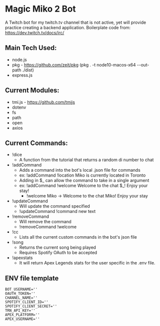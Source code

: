 # Magic Miko 2 Bot
A Twitch bot for my twitch.tv channel that is not active, yet will provide practice creating a backend application.
Boilerplate code from: https://dev.twitch.tv/docs/irc/

## Main Tech Used:
- node.js
- pkg - https://github.com/zeit/pkg (pkg . -t node10-macos-x64 --out-path ./dist)
- express.js

## Current Modules:
- tmi.js - https://github.com/tmijs
- dotenv
- fs
- path
- open
- axios

## Current Commands:
- !dice
  - A function from the tutorial that returns a random di number to chat
- !addCommand
  - Adds a command into the bot's local .json file for commands
  - ex: !addCommand !location Miko is currently located in Toronto
  - Adding in $_ can allow the command to take in a single argument
  - ex: !addCommand !welcome Welcome to the chat $_! Enjoy your stay!
    - !welcome Miko -> Welcome to the chat Miko! Enjoy your stay
- !updateCommand
  - Will update the command specified
  - !updateCommand !command new text
- !removeCommand
  - Will remove the command
  - !removeCommand !welcome
- !cc
  - Lists all the current custom commands in the bot's json file
- !song
  - Returns the current song being played
  - Requires Spotify OAuth to be accepted
- !apexstats
  - It will return Apex Legends stats for the user specific in the .env file.

## ENV file template
~~~~
BOT_USERNAME=''
OAUTH_TOKEN=''
CHANNEL_NAME=''
SPOTIFY_CLIENT_ID=''
SPOTIFY_CLIENT_SECRET=''
TRN_API_KEY=''
APEX_PLATFORM=''
APEX_USERNAME=''
~~~~